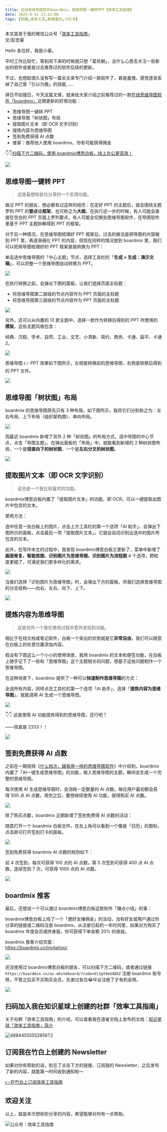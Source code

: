 ```yaml
---
title: 在线思维导图软件boardmix，思维导图一键转PPT【效率工具指南】  
date: 2023-8-31 23:33:00               
tags: [剪藏,效率工具,数据备份,小红书]                                                                               
---
```

本文首发于我的微信公众号「[效率工具指南](https://mp.weixin.qq.com/s/qDCaE5-cU2PGtaPl0owGFA)」       
文/彭宏豪   


Hello 各位好，我是小豪。  

平时工作比较忙，等到闲下来的时候就只想「葛优躺」，没什么心思去关注一些新出的软件或者是过去推荐过的软件后续的更新。


不过，也想起很久没有写一篇长文来专门介绍一款软件了，甚是羞愧，感觉逐渐丢掉了自己曾「引以为傲」的技能……      

择日不如撞日，今天这篇文章，就来给大家介绍之前推荐过的一款[在线思维导图软件「boardmix」](https://mp.weixin.qq.com/s/02LrInAEn8xBwMaSTz_5eg)近期更新的好用功能：  

* 思维导图一键转 PPT   
* 思维导图「树状图」布局    
* 提取图片文本（即 OCR 文字识别）   
* 提炼内容为思维导图     
* 签到免费获得 AI 点数    
* 推客：推荐他人使用 boardmix，你有可能获得佣金   

👇👇[扫描下方二维码，使用 boardmix博思白板，线上办公更高效！](https://boardmix.cn/ai-whiteboard/?code=Vi1gY4eG4EKZ)      

![](https://article-picbed-1302715071.cos.ap-guangzhou.myqcloud.com/2023/08/31/boardmix-you-hui-quan-hai-bao.png)


## 思维导图一键转 PPT

> 这是最想和各位分享的一个实用功能。  

做过 PPT 的朋友，想必都有过这样的经历：在定好 PPT 的主题后，就会围绕主题罗列 PPT 的**要点**或**框架**，也可称之为**大纲**，在执行这一步的时候，有人可能会直接在空白的 PPT 页面上罗列要点，有人可能会切换到思维导图软件，在导图软件里基于 PPT 主题拆解得到 PPT 的框架。  

对于后一种情况，在思维导图梳理好 PPT 框架后，过去的做法是把导图的内容搬到 PPT 里，再逐渐细化 PPT 的内容，但现在同样的情况放到 boardmix 里，我们可以把用导图梳理好的 PPT 框架直接转换为 PPT：   

单击选中思维导图的「中心主题」节点，选择工具栏的「**生成 > 生成：演示文稿**」，可以将整一个思维导图自动转换为 PPT。  

![](https://article-picbed-1302715071.cos.ap-guangzhou.myqcloud.com/2023/08/31/16933267953483.jpg)

在执行转换之前，会弹出下图的面板，让我们选择页面主标题：  

* 将思维导图第二层级的节点内容作为 PPT 页面的主标题     
* 将思维导图第三层级的节点内容作为 PPT 页面的主标题     

![](https://article-picbed-1302715071.cos.ap-guangzhou.myqcloud.com/2023/08/31/16933269124233.jpg)

另外，还可以从内置的 12 款主题中，选择一款作为转换后得到的 PPT 所使用的**模板**，这些主题风格包含：

经典、沉稳、学术、自然、工业、文艺、小清新、简约、商务、卡通、扁平、卡通2。     

![](https://article-picbed-1302715071.cos.ap-guangzhou.myqcloud.com/2023/08/31/16933271687087.jpg)

思维导图 👉 PPT 效果如下图所示，左侧是转换前的思维导图，右侧是转换后得到的 PPT 文件。   

![](https://article-picbed-1302715071.cos.ap-guangzhou.myqcloud.com/2023/08/31/16933276591637.jpg)


## 思维导图「树状图」布局

boardmix 的思维导图原先只有 3 种布局，如下图所示，我将它们分别称之为：左右布局、上下布局（组织架构图）、单向布局。

![](https://article-picbed-1302715071.cos.ap-guangzhou.myqcloud.com/2023/08/31/16931510470517.jpg)


而最近 boardmix 新增了另外 2 种「树状图」的布局方式，选中导图的中心节点，点击「导图主题」，在弹出面板的「布局」中，就能看到新增的 2 种树状图布局，一个是**径直向下的树状图**，一个是**左右分叉的树状图**。   

![](https://article-picbed-1302715071.cos.ap-guangzhou.myqcloud.com/2023/08/31/16931508268431.jpg)

## 提取图片文本（即 OCR 文字识别） 

> 这也是一个我比较喜欢的功能。  

boardmix博思白板内置了「提取图片文本」的功能，即 OCR，可以一键提取出图片中包含的文本。  

使用方法：  

选中任意一张白板上的图片，点击上方工具栏的第一个选项「AI 助手」，会弹出下图所示的面板，点击最后一项「提取图片文本」，它就会自动识别出选中的图片所包含的文本。   

此外，在写作本文的过程中，我发现 boardmix博思白板又更新了，菜单中新增了**画面修复、智能抠图、识别图片为思维导图、识别图片为流程图** 4 个选项，颗粒度更细了，可满足我们更多样化的需求。   

![](https://article-picbed-1302715071.cos.ap-guangzhou.myqcloud.com/2023/08/31/16933578788192.jpg)

当我们选择「识别图片为思维导图」时，会弹出下方的面板，供我们选择思维导图的分支结构——向右、左右、向下、上下。    

![](https://article-picbed-1302715071.cos.ap-guangzhou.myqcloud.com/2023/08/31/16933581316639.jpg)


## 提炼内容为思维导图

> 这是另外一个我在使用过程中意外发现的功能。  

相比于在线文档或笔记软件，白板一个突出的优势就是它**非常自由**，我们可以随意在白板上的任意位置添加内容。  

假设有下图这么一个小小的使用场景，我用 boardmix 的文本和便签功能，在白板上随手记下了一些和「思维导图」这个主题相关的问题，想基于这些问题制作一个思维导图。   

在这种场景下，boardmix 提供了一种可以**快速制作思维导图**的方式：      

全选所有内容，同样点击工具栏的第一个选项「AI 助手」，选择「**提炼内容为思维导图**」，就能调用 AI 生成一个思维导图。   

![](https://article-picbed-1302715071.cos.ap-guangzhou.myqcloud.com/2023/08/31/16933584667506.jpg)


👇👇 这是使用 AI 功能提炼得到的思维导图，还行吧？   

——简直是 2333！！  

![](https://article-picbed-1302715071.cos.ap-guangzhou.myqcloud.com/2023/08/31/16933588518822.jpg)


## 签到免费获得 AI 点数  

之前在一期视频《[什么档次，跟我用一样的思维导图软件](https://mp.weixin.qq.com/s/CJr7OidJsIRdRgew5vXQuw)》中介绍到，boardmix 内置了「AI一键生成思维导图」的功能，输入思维导图的主题，瞬间会生成一个完整的思维导图。   

每次使用 AI 生成思维导图时，会消耗一定数量的 AI 点数。每位用户最初都会获得 500 点 AI 点数，用完之后，要想继续使用 AI 功能，就得购买 AI 点数。    

![](https://article-picbed-1302715071.cos.ap-guangzhou.myqcloud.com/2023/08/31/16931502072287.jpg)

除了购买点数，boardmix 近期新增了签到免费得 AI 点数的活动：  

随意打开一个 boardmix 白板文件，在左上角可以看到一个像是「日历」的图标，点击即可打开签到打卡的面板。  

![](https://article-picbed-1302715071.cos.ap-guangzhou.myqcloud.com/2023/08/31/16931498729988.jpg)

签到免费获得 boardmix AI 点数的规则如下：  

前 4 次签到，每次可获得 100 点的 AI 点数，第 5 次签到可获得 400 点 AI 点数，连续签到 7 次，可获得 1000 点的 AI 点数。   

![](https://article-picbed-1302715071.cos.ap-guangzhou.myqcloud.com/2023/08/31/16931504552989.jpg)


## boardmix 推客

最后，还想说一个可以通过 boardmix博思白板这款软件「赚点小钱」的事：   

boardmix博思白板上线了一个「邀好友赚佣金」的活动，当有好友或用户通过你分享的链接或二维码注册 boardmix，从注册日起的一年时间里，如果对方购买了 boardmix 年度会员或终身版，你可获得下单金额 20% 的收益。   

boardmix 推客介绍页面：    
https://boardmix.cn/invitation/     

![](https://article-picbed-1302715071.cos.ap-guangzhou.myqcloud.com/2023/08/31/16934148623123.jpg)
  
还没使用过 boardmix博思白板的朋友，可以扫描下方二维码，或者通过链接 `https://boardmix.cn/ai-whiteboard/?code=Vi1gY4eG4EKZ` 注册 boardmix 账号呀，不管之后买不买购买会员，先谢过各位😂毕业注册了才有机会呀。      

![](https://article-picbed-1302715071.cos.ap-guangzhou.myqcloud.com/2023/08/31/boardmix-chan-pin-er-wei-ma.png)



## 扫码加入我在知识星球上创建的社群「效率工具指南」  

关于社群「效率工具指南」的介绍，可以查看我在语雀文档上发布的文档：[知识星球「效率工具指南」简介](https://www.yuque.com/penghonghao/af0aai/glwrg2dl0dqlegi6?singleDoc#)    

![48844555552858T2](https://article-picbed-1302715071.cos.ap-guangzhou.myqcloud.com/2023/03/25/48844555552858t2.JPG)


## 订阅我在竹白上创建的 Newsletter   

如果对你有帮助的话，别忘了点击下方的链接，订阅我的 Newsletter，之后发布了新的内容，就能第一时间收到通知啦～  

[👉在竹白上订阅效率工具指南](https://penghh.zhubai.love/)         

## 欢迎关注     

以上，就是本次想和你分享的内容，希望能够对你有一点帮助。     

![公众号：效率工具指南](https://article-picbed-1302715071.cos.ap-guangzhou.myqcloud.com/2021/05/28/gong-zhong-hao-wei-bu-er-wei-ma-dailogo.png)   







